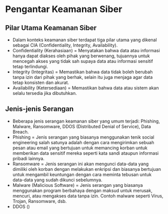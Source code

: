 # Pengantar Keamanan Siber
## Pilar Utama Keamanan Siber
- Dalam konteks keamanan siber terdapat tiga pilar utama yang dikenal sebagai CIA (Confidentiality, Integrity, Availability).
- Confidentiality (Kerahasiaan) = Menyatakan bahwa data atau informasi hanya dapat diakses oleh pihak yang berwenang, tujuannya untuk mencegah akses yang tidak sah supaya data atau informasi sensitif tetap terlindungi.
- Integrity (Integritas) = Memastikan bahwa data tidak boleh berubah tanpa izin dari pihak yang berhak, selain itu juga menjaga agar data tetap konsisten dan akurat.
- Availability (Ketersediaan) = Memastikan bahwa data atau sistem akan selalu tersedia jika dibutuhkan.
## Jenis-jenis Serangan 
- Beberapa jenis serangan keamanan siber yang umum terjadi: Phishing, Malware, Ransomware, DDOS (Distributed Denial of Service), Data Breach.
- Phishing = Jenis serangan yang biasanya menggunakan tenik social engineering salah satunya adalah dengan cara mengirimkan sebuah pesan atau email yang bertujuan untuk memancing korban untuk memberikan data sensitif mereka seperti kata sandi ataupun informasi pribadi lainnya.
- Ransomware = Jenis serangan ini akan mengunci data-data yang dimiliki oleh korban dengan melakukan enkripsi dan biasanya bertujuan untuk mengambil keuntungan dengan cara meminta tebusan untuk data-data yang sudah dikunci sebelumnya.
- Malware (Malicious Software) = Jenis serangan yang biasanya menggunakan program berbahaya dengan maksud untuk merusak, mencuri, atau mengakses data tanpa izin. Contoh  malware seperti Virus, Trojan, Ransomware, dsb.
- DDOS ()
